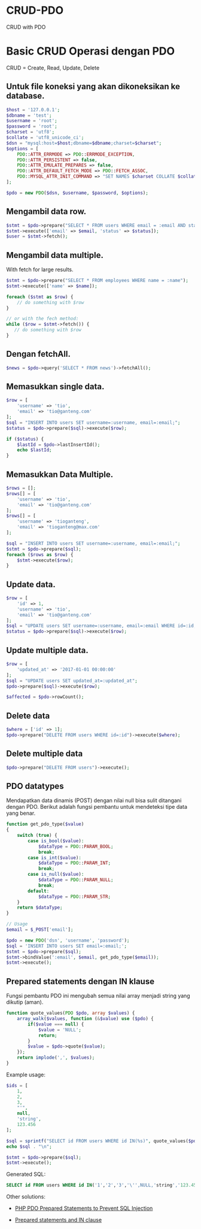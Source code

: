 # CRUD-PDO
CRUD with PDO
# Basic CRUD Operasi dengan PDO 

CRUD = Create, Read, Update, Delete

## Untuk file koneksi yang akan dikoneksikan ke database.

```php
$host = '127.0.0.1';
$dbname = 'test';
$username = 'root';
$password = 'root';
$charset = 'utf8';
$collate = 'utf8_unicode_ci';
$dsn = "mysql:host=$host;dbname=$dbname;charset=$charset";
$options = [
    PDO::ATTR_ERRMODE => PDO::ERRMODE_EXCEPTION,
    PDO::ATTR_PERSISTENT => false,
    PDO::ATTR_EMULATE_PREPARES => false,
    PDO::ATTR_DEFAULT_FETCH_MODE => PDO::FETCH_ASSOC,
    PDO::MYSQL_ATTR_INIT_COMMAND => "SET NAMES $charset COLLATE $collate"
];

$pdo = new PDO($dsn, $username, $password, $options);
```

## Mengambil data row.

```php
$stmt = $pdo->prepare("SELECT * FROM users WHERE email = :email AND status=:status LIMIT 1");
$stmt->execute(['email' => $email, 'status' => $status]);
$user = $stmt->fetch();
```

## Mengambil data multiple.

With fetch for large results.

```php
$stmt = $pdo->prepare("SELECT * FROM employees WHERE name = :name");
$stmt->execute(['name' => $name]);

foreach ($stmt as $row) {
    // do something with $row
}

// or with the fech method:
while ($row = $stmt->fetch()) {
   // do something with $row
}
```

## Dengan fetchAll.

```php
$news = $pdo->query('SELECT * FROM news')->fetchAll();
```

## Memasukkan single data.

```php
$row = [
    'username' => 'tio',
    'email' => 'tio@ganteng.com'
];
$sql = "INSERT INTO users SET username=:username, email=:email;";
$status = $pdo->prepare($sql)->execute($row);

if ($status) {
    $lastId = $pdo->lastInsertId();
    echo $lastId;
}
```

## Memasukkan Data Multiple.

```php
$rows = [];
$rows[] = [
    'username' => 'tio',
    'email' => 'tio@ganteng.com'
];
$rows[] = [
    'username' => 'tioganteng',
    'email' => 'tioganteng@max.com'
];

$sql = "INSERT INTO users SET username=:username, email=:email;";
$stmt = $pdo->prepare($sql);
foreach ($rows as $row) {
    $stmt->execute($row);
}
```

## Update data.

```php
$row = [
    'id' => 1,
    'username' => 'tio',
    'email' => 'tio@ganteng.com'
];
$sql = "UPDATE users SET username=:username, email=:email WHERE id=:id;";
$status = $pdo->prepare($sql)->execute($row);
```

## Update multiple data.

```php
$row = [
    'updated_at' => '2017-01-01 00:00:00'
];
$sql = "UPDATE users SET updated_at=:updated_at";
$pdo->prepare($sql)->execute($row);

$affected = $pdo->rowCount();
```

## Delete data

```php
$where = ['id' => 1];
$pdo->prepare("DELETE FROM users WHERE id=:id")->execute($where);
```

## Delete multiple data

```php
$pdo->prepare("DELETE FROM users")->execute();
```

## PDO datatypes

Mendapatkan data dinamis (POST) dengan nilai null bisa sulit ditangani dengan PDO.
Berikut adalah fungsi pembantu untuk mendeteksi tipe data yang benar.

```php
function get_pdo_type($value)
{
    switch (true) {
        case is_bool($value):
            $dataType = PDO::PARAM_BOOL;
            break;
        case is_int($value):
            $dataType = PDO::PARAM_INT;
            break;
        case is_null($value):
            $dataType = PDO::PARAM_NULL;
            break;
        default:
            $dataType = PDO::PARAM_STR;
    }
    return $dataType;
}

// Usage
$email = $_POST['email'];

$pdo = new PDO('dsn', 'username', 'password');
$sql = 'INSERT INTO users SET email=:email;';
$stmt = $pdo->prepare($sql);
$stmt->bindValue(':email', $email, get_pdo_type($email));
$stmt->execute();
```

## Prepared statements dengan IN klause

Fungsi pembantu PDO ini mengubah semua nilai array menjadi string yang dikutip (aman).

```php
function quote_values(PDO $pdo, array $values) {
    array_walk($values, function (&$value) use ($pdo) {
        if($value === null) {
            $value = 'NULL';
            return;
        }
        $value = $pdo->quote($value);
    });
    return implode(',', $values);
}
```

Example usage:

```php
$ids = [
    1,
    2,
    3,
    "'", 
    null,
    'string',
    123.456
];

$sql = sprintf("SELECT id FROM users WHERE id IN(%s)", quote_values($pdo, $ids));
echo $sql . "\n";

$stmt = $pdo->prepare($sql);
$stmt->execute();
```

Generated SQL:

```sql
SELECT id FROM users WHERE id IN('1','2','3','\'',NULL,'string','123.456')
```

Other solutions:

* [PHP PDO Prepared Statements to Prevent SQL Injection](https://websitebeaver.com/php-pdo-prepared-statements-to-prevent-sql-injection#where-in-array)

* [Prepared statements and IN clause](https://phpdelusions.net/pdo#in)

